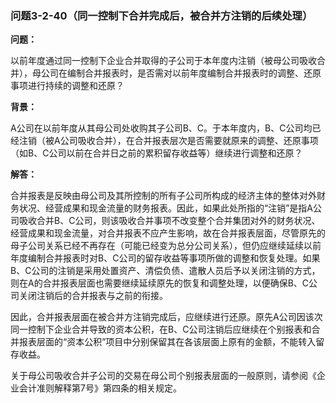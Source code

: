 ### 问题3-2-40（同一控制下合并完成后，被合并方注销的后续处理）

**问题：**

以前年度通过同一控制下企业合并取得的子公司于本年度内注销（被母公司吸收合并），母公司在编制合并报表时，是否需对以前年度编制合并报表时的调整、还原事项进行持续的调整和还原？

**背景：**

A公司在以前年度从其母公司处收购其子公司B、C。于本年度内，B、C公司均已经注销（被A公司吸收合并），在合并报表层次是否需要就原来的调整、还原事项（如B、C公司以前在合并日之前的累积留存收益等）继续进行调整和还原？

**解答：**

合并报表是反映由母公司及其所控制的所有子公司所构成的经济主体的整体对外财务状况、经营成果和现金流量的财务报表。因此，如果此处所指的“注销”是指A公司吸收合并B、C公司，则该吸收合并事项不改变整个合并集团对外的财务状况、经营成果和现金流量，对合并报表不应产生影响，故在合并报表层面，尽管原先的母子公司关系已经不再存在（可能已经变为总分公司关系），但仍应继续延续以前年度编制合并报表时对B、C公司的留存收益等事项所做的调整和恢复处理。如果B、C公司的注销是采用处置资产、清偿负债、遣散人员后予以关闭注销的方式，则在A的合并报表层面也需要继续延续原先的恢复和调整处理，以便确保B、C公司关闭注销后的合并报表与之前的衔接。

因此，合并报表层面在被合并方注销完成后，应继续进行还原。原先A公司因该次同一控制下企业合并导致的资本公积，在B、C公司注销后应继续在个别报表和合并报表层面的“资本公积”项目中分别保留其在各该层面上原有的金额，不能转入留存收益。

关于母公司吸收合并子公司的交易在母公司个别报表层面的一般原则，请参阅《企业会计准则解释第7号》第四条的相关规定。